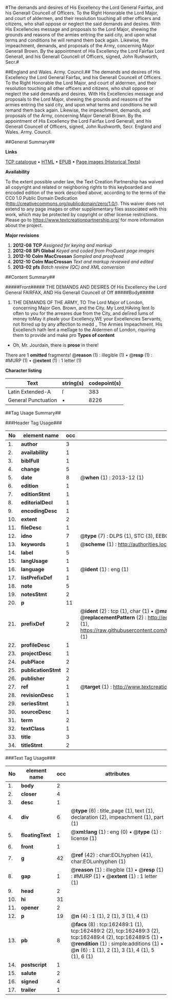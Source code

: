 #The demands and desires of His Excellency the Lord General Fairfax, and his Generall Councell of Officers. To the Right Honorable the Lord Major, and court of aldermen, and their resolution touching all other officers and citizens, who shall oppose or neglect the said demands and desires. With His Excellencies message and proposals to the Lord Major, shewing the grounds and reasons of the armies entring the said city, and upon what terms and conditions he will remand them back again. Likewise, the impeachment, demands, and proposals of the Army, concerning Major Generall Brown. By the appointment of His Excellency the Lord Fairfax Lord Generall, and his Generall Councell of Officers, signed, John Rushworth, Secr.#

##England and Wales. Army. Council.##
The demands and desires of His Excellency the Lord General Fairfax, and his Generall Councell of Officers. To the Right Honorable the Lord Major, and court of aldermen, and their resolution touching all other officers and citizens, who shall oppose or neglect the said demands and desires. With His Excellencies message and proposals to the Lord Major, shewing the grounds and reasons of the armies entring the said city, and upon what terms and conditions he will remand them back again. Likewise, the impeachment, demands, and proposals of the Army, concerning Major Generall Brown. By the appointment of His Excellency the Lord Fairfax Lord Generall, and his Generall Councell of Officers, signed, John Rushworth, Secr.
England and Wales. Army. Council.

##General Summary##

**Links**

[TCP catalogue](http://www.ota.ox.ac.uk/tcp/)  • 
[HTML](http://tei.it.ox.ac.uk/tcp/Texts-HTML/free/A82/A82330.html)  • 
[EPUB](http://tei.it.ox.ac.uk/tcp/Texts-EPUB/free/A82/A82330.epub) • 
[Page images (Historical Texts)](https://historicaltexts.jisc.ac.uk/eebo-99864830e)

**Availability**

To the extent possible under law, the Text Creation Partnership has waived all copyright and related or neighboring rights to this keyboarded and encoded edition of the work described above, according to the terms of the CC0 1.0 Public Domain Dedication (http://creativecommons.org/publicdomain/zero/1.0/). This waiver does not extend to any page images or other supplementary files associated with this work, which may be protected by copyright or other license restrictions. Please go to https://www.textcreationpartnership.org/ for more information about the project.

**Major revisions**

1. __2012-08__ __TCP__ *Assigned for keying and markup*
1. __2012-08__ __SPi Global__ *Keyed and coded from ProQuest page images*
1. __2012-10__ __Colm MacCrossan__ *Sampled and proofread*
1. __2012-10__ __Colm MacCrossan__ *Text and markup reviewed and edited*
1. __2013-02__ __pfs__ *Batch review (QC) and XML conversion*

##Content Summary##

#####Front#####
THE DEMANDS AND DESIRES Of His Excellency the Lord General FAIRFAX, AND His Generall Councell of Off
#####Body#####

1. THE DEMANDS OF THE ARMY, TO The Lord Major of London, concerning Major Gen. Brown, and the City.
My Lord,HAving ſent ſo often to you for the arreares due from the City, and deſired ſums of money toMay it pleaſe your Excellency,WE your Excellencies Servants, not ſtirred up by any affection to medd
    _ The Armies Impeachment.
His Excellench hath ſent a meſſage to the Aldermen of London, riquiring them to provide and make pro
**Types of content**

  * Oh, Mr. Jourdain, there is **prose** in there!

There are 1 **omitted** fragments! 
 @__reason__ (1) : illegible (1)  •  @__resp__ (1) : #MURP (1)  •  @__extent__ (1) : 1 letter (1)

**Character listing**


|Text|string(s)|codepoint(s)|
|---|---|---|
|Latin Extended-A|ſ|383|
|General Punctuation|•|8226|

##Tag Usage Summary##

###Header Tag Usage###

|No|element name|occ|attributes|
|---|---|---|---|
|1.|__author__|3||
|2.|__availability__|1||
|3.|__biblFull__|1||
|4.|__change__|5||
|5.|__date__|8| @__when__ (1) : 2013-12 (1)|
|6.|__edition__|1||
|7.|__editionStmt__|1||
|8.|__editorialDecl__|1||
|9.|__encodingDesc__|1||
|10.|__extent__|2||
|11.|__fileDesc__|1||
|12.|__idno__|7| @__type__ (7) : DLPS (1), STC (3), EEBO-CITATION (1), PROQUEST (1), VID (1)|
|13.|__keywords__|1| @__scheme__ (1) : http://authorities.loc.gov/ (1)|
|14.|__label__|5||
|15.|__langUsage__|1||
|16.|__language__|1| @__ident__ (1) : eng (1)|
|17.|__listPrefixDef__|1||
|18.|__note__|5||
|19.|__notesStmt__|2||
|20.|__p__|11||
|21.|__prefixDef__|2| @__ident__ (2) : tcp (1), char (1)  •  @__matchPattern__ (2) : ([0-9\-]+):([0-9IVX]+) (1), (.+) (1)  •  @__replacementPattern__ (2) : http://eebo.chadwyck.com/downloadtiff?vid=$1&page=$2 (1), https://raw.githubusercontent.com/textcreationpartnership/Texts/master/tcpchars.xml#$1 (1)|
|22.|__profileDesc__|1||
|23.|__projectDesc__|1||
|24.|__pubPlace__|2||
|25.|__publicationStmt__|2||
|26.|__publisher__|2||
|27.|__ref__|1| @__target__ (1) : http://www.textcreationpartnership.org/docs/. (1)|
|28.|__revisionDesc__|1||
|29.|__seriesStmt__|1||
|30.|__sourceDesc__|1||
|31.|__term__|2||
|32.|__textClass__|1||
|33.|__title__|3||
|34.|__titleStmt__|2||


###Text Tag Usage###

|No|element name|occ|attributes|
|---|---|---|---|
|1.|__body__|2||
|2.|__closer__|4||
|3.|__desc__|1||
|4.|__div__|6| @__type__ (6) : title_page (1), text (1), declaration (2), impeachment (1), part (1)|
|5.|__floatingText__|1| @__xml:lang__ (1) : eng (0)  •  @__type__ (1) : license (1)|
|6.|__front__|1||
|7.|__g__|42| @__ref__ (42) : char:EOLhyphen (41), char:EOLunhyphen (1)|
|8.|__gap__|1| @__reason__ (1) : illegible (1)  •  @__resp__ (1) : #MURP (1)  •  @__extent__ (1) : 1 letter (1)|
|9.|__head__|2||
|10.|__hi__|31||
|11.|__opener__|2||
|12.|__p__|19| @__n__ (4) : 1 (1), 2 (1), 3 (1), 4 (1)|
|13.|__pb__|8| @__facs__ (8) : tcp:162489:1 (1), tcp:162489:2 (2), tcp:162489:3 (2), tcp:162489:4 (2), tcp:162489:5 (1)  •  @__rendition__ (1) : simple:additions (1)  •  @__n__ (6) : 1 (1), 2 (1), 3 (1), 4 (1), 5 (1), 6 (1)|
|14.|__postscript__|1||
|15.|__salute__|2||
|16.|__signed__|4||
|17.|__trailer__|1||
